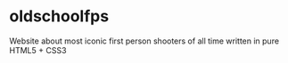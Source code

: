 # oldschoolfps
Website about most iconic first person shooters of all time written in pure HTML5 + CSS3
